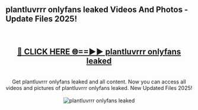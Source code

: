 <h2>plantluvrrr onlyfans leaked Videos And Photos - Update Files 2025!</h2>
<br>
<div align="center">
<h2><a href="https://linkcuts.com/hfmhzwbr" rel="nofollow">🔴 CLICK HERE 🌐==►► plantluvrrr onlyfans leaked</a></h2>
<br>
Get plantluvrrr onlyfans leaked and all content. Now you can access all videos and pictures of plantluvrrr onlyfans leaked. New Updated Files 2025!
<br>
<br>
<a href="https://linkcuts.com/hfmhzwbr" rel="nofollow" data-target="animated-image.originalLink"><img src="https://i.ibb.co.com/WyWwxjT/player-gif2.gif" alt="plantluvrrr onlyfans leaked" style="max-width: 100%; display: inline-block;" data-target="animated-image.originalImage"></a>
</div>
<br>